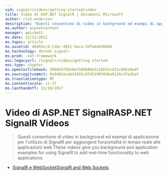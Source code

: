 ```yaml
---
uid: signalr/videos/getting-started/index
title: Video di ASP.NET SignalR | Documenti Microsoft
author: rick-anderson
description: "Questi consentono di video in background ed esempi di applicazione per l'utilizzo di SignalR per aggiungere funzionalità in tempo reale alle applicazioni web."
ms.author: aspnetcontent
manager: wpickett
ms.date: 12/12/2012
ms.topic: article
ms.assetid: d8d03cc9-13bc-4921-9aca-3dfbda53660d
ms.technology: dotnet-signalr
ms.prod: .net-framework
msc.legacyurl: /signalr/videos/getting-started
msc.type: chapter
ms.openlocfilehash: 509d5475650e758960da3116b53cd21c0b628edf
ms.sourcegitcommit: 9a9483aceb34591c97451997036a9120c3fe2baf
ms.translationtype: MT
ms.contentlocale: it-IT
ms.lasthandoff: 11/10/2017
---
```

<a name="aspnet-signalr-videos"></a><span data-ttu-id="0386f-103">Video di ASP.NET SignalR</span><span class="sxs-lookup"><span data-stu-id="0386f-103">ASP.NET SignalR Videos</span></span>
====================
> <span data-ttu-id="0386f-104">Questi consentono di video in background ed esempi di applicazione per l'utilizzo di SignalR per aggiungere funzionalità in tempo reale alle applicazioni web.</span><span class="sxs-lookup"><span data-stu-id="0386f-104">These videos give you background and application examples for using SignalR to add real-time functionality to web applications.</span></span>


- [<span data-ttu-id="0386f-105">SignalR e WebSocket</span><span class="sxs-lookup"><span data-stu-id="0386f-105">SignalR and Web Sockets</span></span>](signalr-and-web-sockets.md)
